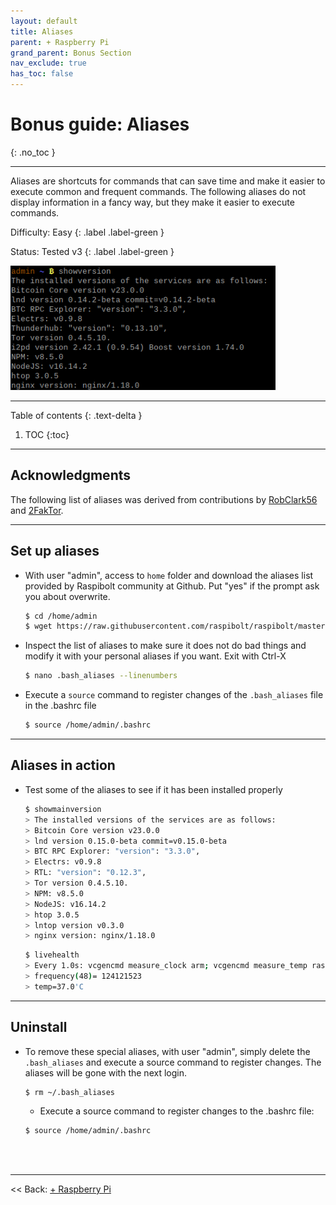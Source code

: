 ```yaml
---
layout: default
title: Aliases
parent: + Raspberry Pi
grand_parent: Bonus Section
nav_exclude: true
has_toc: false
---
```


# Bonus guide: Aliases
{: .no_toc }

---

Aliases are shortcuts for commands that can save time and make it easier to execute common and frequent commands. The following aliases do not display information in a fancy way, but they make it easier to execute commands.

Difficulty: Easy
{: .label .label-green }

Status: Tested v3
{: .label .label-green }

![alias](../../../images/alias-example2.png)

---

Table of contents
{: .text-delta }

1. TOC
{:toc}

---

## Acknowledgments

The following list of aliases was derived from contributions by [RobClark56](https://github.com/robclark56) and [2FakTor](https://github.com/twofaktor).

---

## Set up aliases

* With user "admin", access to `home` folder and download the aliases list provided by Raspibolt community at Github. Put "yes" if the prompt ask you about overwrite.

  ```sh
  $ cd /home/admin
  $ wget https://raw.githubusercontent.com/raspibolt/raspibolt/master/resources/.bash_aliases
  ```

* Inspect the list of aliases to make sure it does not do bad things and modify it with your personal aliases if you want. Exit with Ctrl-X

  ```sh
  $ nano .bash_aliases --linenumbers
  ```

* Execute a `source` command to register changes of the `.bash_aliases` file in the .bashrc file

  ```sh
  $ source /home/admin/.bashrc 
  ```

---

## Aliases in action

* Test some of the aliases to see if it has been installed properly

  ```sh
  $ showmainversion
  > The installed versions of the services are as follows:
  > Bitcoin Core version v23.0.0
  > lnd version 0.15.0-beta commit=v0.15.0-beta
  > BTC RPC Explorer: "version": "3.3.0",
  > Electrs: v0.9.8
  > RTL: "version": "0.12.3",
  > Tor version 0.4.5.10.
  > NPM: v8.5.0
  > NodeJS: v16.14.2
  > htop 3.0.5
  > lntop version v0.3.0
  > nginx version: nginx/1.18.0
  ```

  ```sh
  $ livehealth
  > Every 1.0s: vcgencmd measure_clock arm; vcgencmd measure_temp raspibolt: Tue Dec 14 15:00:21 2021
  > frequency(48)= 124121523
  > temp=37.0'C
  ```

---

## Uninstall

* To remove these special aliases, with user "admin", simply delete the `.bash_aliases` and execute a source command to register changes. The aliases will be gone with the next login.

  ```sh
  $ rm ~/.bash_aliases
  ```

  * Execute a source command to register changes to the .bashrc file:

  ```sh
  $ source /home/admin/.bashrc 
  ```

<br /><br />

---

<< Back: [+ Raspberry Pi](index.md)
